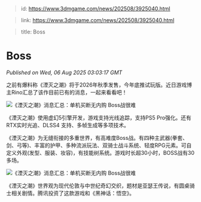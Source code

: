 > id: https://www.3dmgame.com/news/202508/3925040.html

> link: https://www.3dmgame.com/news/202508/3925040.html

> title: Boss

# Boss
_Published on Wed, 06 Aug 2025 03:03:17 GMT_

之前有爆料称《湮灭之潮》将于2026年秋季发售，今年底推试玩版。近日游戏博主Rino汇总了该作目前已有的消息，一起来看看吧！

![《湮灭之潮》消息汇总：单机买断无内购 Boss战很难](https://img.3dmgame.com/uploads/images/news/20250806/1754449372_361171.jpg)

《湮灭之潮》使用虚幻5引擎开发，游戏支持光线追踪，支持PS5 Pro强化。还有RTX实时光追、DLSS4 支持、多帧生成等多项技术。

《湮灭之潮》为无缝衔接的多重世界，有高难度Boss战。有四种主武器(拳套、剑、弓等)、丰富的护甲、多种流派玩法、双骑士战斗系统、轻度RPG元素。可自定义外观(发型、服装、妆容)，有技能树系统。游戏时长超30小时，BOSS战有30多场。

![《湮灭之潮》消息汇总：单机买断无内购 Boss战很难](https://img.3dmgame.com/uploads/images/news/20250806/1754449372_178254.jpg)

《湮灭之潮》世界观为现代伦敦与中世纪奇幻交织，题材是亚瑟王传说，有圆桌骑士相关剧情。腾讯投资了这款游戏和《黑神话：悟空》。
